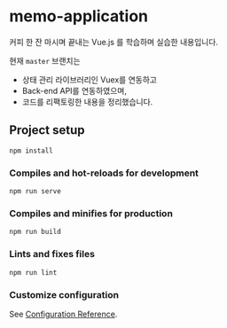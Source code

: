 # memo-application 
커피 한 잔 마시며 끝내는 Vue.js 를 학습하며 실습한 내용입니다.  

현재 `master` 브랜치는  
- 상태 관리 라이브러리인 Vuex를 연동하고
- Back-end API를 연동하였으며, 
- 코드를 리팩토링한 내용을 정리했습니다.

## Project setup
```
npm install
```

### Compiles and hot-reloads for development
```
npm run serve
```

### Compiles and minifies for production
```
npm run build
```

### Lints and fixes files
```
npm run lint
```

### Customize configuration
See [Configuration Reference](https://cli.vuejs.org/config/).
